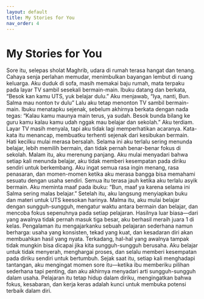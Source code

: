 ```yaml
---
layout: default
title: My Stories for You
nav_order: 4
---
```


# My Stories for You

Sore itu, selepas sholat Maghrib, udara di rumah terasa hangat dan tenang. Cahaya senja perlahan memudar, menimbulkan bayangan lembut di ruang keluarga. Aku duduk di sofa, masih memakai baju rumah, mata terpaku pada layar TV sambil sesekali bermain-main.
Ibuku datang dan berkata,
“Besok kan kamu UTS, yuk belajar dulu.”
Aku menjawab,
“Iya, nanti, Bun. Salma mau nonton tv dulu”
Lalu aku tetap menonton TV sambil bermain-main. 
Ibuku menatapku sejenak, sebelum akhirnya berkata dengan nada tegas:
“Kalau kamu maunya main terus, ya sudah. Besok bunda bilang ke guru kamu kalau kamu udah nggak mau belajar dan sekolah.”
Aku terdiam. Layar TV masih menyala, tapi aku tidak lagi memperhatikan acaranya. Kata-kata itu menancap, membuatku terhenti sejenak dari kesibukan bermain. Hati kecilku mulai merasa bersalah. Selama ini aku terlalu sering menunda belajar, lebih memilih bermain, dan tidak pernah benar-benar fokus di sekolah.
Malam itu, aku merenung panjang. Aku mulai menyadari bahwa setiap kali menunda belajar, aku tidak memberi kesempatan pada diriku sendiri untuk berkembang. Aku ingat semua rasa ingin menang, rasa penasaran, dan momen-momen ketika aku merasa bangga bisa memahami sesuatu dengan usaha sendiri. Semua itu terasa jauh ketika aku terlalu asyik bermain. 
Aku meminta maaf pada ibuku:
“Bun, maaf ya karena selama ini Salma sering malas belajar.”
Setelah itu, aku langsung menyiapkan buku dan materi untuk UTS keesokan harinya. Malma itu, aku mulai belajar dengan sungguh-sungguh, mengatur waktu antara bermain dan belajar, dan mencoba fokus sepenuhnya pada setiap pelajaran. Hasilnya luar biasa—dari yang awalnya tidak pernah masuk tiga besar, aku berhasil meraih juara 1 di kelas.
Pengalaman itu mengajarkanku sebuah pelajaran sederhana namun berharga: usaha yang konsisten, tekad yang kuat, dan kesadaran diri akan membuahkan hasil yang nyata. Terkadang, hal-hal yang awalnya tampak tidak mungkin bisa dicapai jika kita sungguh-sungguh berusaha. Aku belajar untuk tidak menyerah, menghargai proses, dan selalu memberi kesempatan pada diriku sendiri untuk bertumbuh.
Sejak saat itu, setiap kali menghadapi tantangan, aku mengingat momen sore itu—ketika ibu memberiku pilihan sederhana tapi penting, dan aku akhirnya menyadari arti sungguh-sungguh dalam usaha. Pelajaran itu tetap hidup dalam diriku, mengingatkan bahwa fokus, kesabaran, dan kerja keras adalah kunci untuk membuka potensi terbaik dalam diri.




